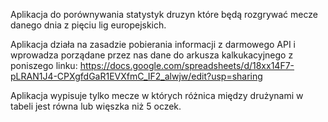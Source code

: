 Aplikacja do porównywania statystyk druzyn które będą rozgrywać mecze danego dnia z pięciu lig europejskich.

Aplikacja działa na zasadzie pobierania informacji z darmowego API i wprowadza porządane przez nas dane do arkusza kalkukacyjnego z poniszego linku:
https://docs.google.com/spreadsheets/d/18xx14F7-pLRAN1J4-CPXgfdGaR1EVXfmC_IF2_alwjw/edit?usp=sharing

Aplikacja wypisuje tylko mecze w których różnica między drużynami w tabeli jest równa lub więszka niż 5 oczek.

